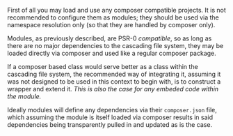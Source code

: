 First of all you may load and use any composer compatible projects. It is not
recommended to configure them as modules; they should be used via the namespace
resolution only (so that they are handled by composer only).

Modules, as previously described, are PSR-0 *compatible*, so as long as there
are no major dependencies to the cascading file system, they may be loaded
directly via composer and used like a regular composer package.

If a composer based class would serve better as a class within the cascading
file system, the recommended way of integrating it, assuming it was not
designed to be used in this context to begin with, is to construct a wrapper and
extend it. *This is also the case for any embeded code within the module.*

Ideally modules will define any dependencies via their `composer.json` file,
which assuming the module is itself loaded via composer results in said
dependencies being transparently pulled in and updated as is the case.
